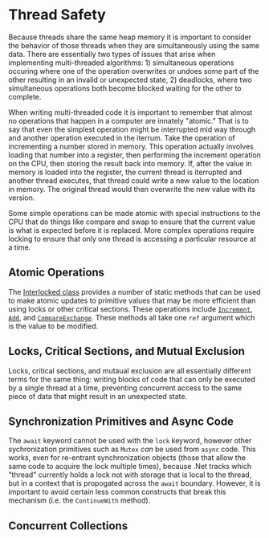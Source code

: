# Thread Safety

Because threads share the same heap memory it is important to consider the behavior of those threads when they are simultaneously using the same data. There are essentially two types of issues that arise when implementing multi-threaded algorithms: 1) simultaneous operations occuring where one of the operation overwrites or undoes some part of the other resulting in an invalid or unexpected state, 2) deadlocks, where two simultaneous operations both become blocked waiting for the other to complete.

When writing multi-threaded code it is important to remember that almost no operations that happen in a computer are innately "atomic." That is to say that even the simplest operation might be interrupted mid way through and another operation executed in the iterrum. Take the operation of incrementing a number stored in memory. This operation actually involves loading that number into a register, then performing the increment operation on the CPU, then storing the result back into memory. If, after the value in memory is loaded into the register, the current thread is iterrupted and another thread executes, that thread could write a new value to the location in memory. The original thread would then overwrite the new value with its version.

Some simple operations can be made atomic with special instructions to the CPU that do things like compare and swap to ensure that the current value is what is expected before it is replaced. More complex operations require locking to ensure that only one thread is accessing a particular resource at a time.

## Atomic Operations

The [Interlocked class](https://learn.microsoft.com/en-us/dotnet/api/system.threading.interlocked?view=net-8.0) provides a number of static methods that can be used to make atomic updates to primitive values that may be more efficient than using locks or other critical sections. These operations include [`Increment`](https://learn.microsoft.com/en-us/dotnet/api/system.threading.interlocked.increment?view=net-8.0), [`Add`](https://learn.microsoft.com/en-us/dotnet/api/system.threading.interlocked.add?view=net-8.0), and [`CompareExchange`](https://learn.microsoft.com/en-us/dotnet/api/system.threading.interlocked.compareexchange?view=net-8.0). These methods all take one `ref` argument which is the value to be modified.

## Locks, Critical Sections, and Mutual Exclusion

Locks, critical sections, and mutaual exclusion are all essentially different terms for the same thing: writing blocks of code that can only be executed by a single thread at a time, preventing concurrent access to the same piece of data that might result in an unexpected state.

## Synchronization Primitives and Async Code

The `await` keyword cannot be used with the `lock` keyword, however other sychronization primitives such as `Mutex` _can_ be used from `async` code. This works, even for re-entrant synchronization objects (those that allow the same code to acquire the lock multiple times), because .Net tracks which "thread" currently holds a lock not with storage that is local to the thread, but in a context that is propogated across the `await` boundary. However, it is important to avoid certain less common constructs that break this mechanism (i.e. the `ContinueWith` method).

## Concurrent Collections